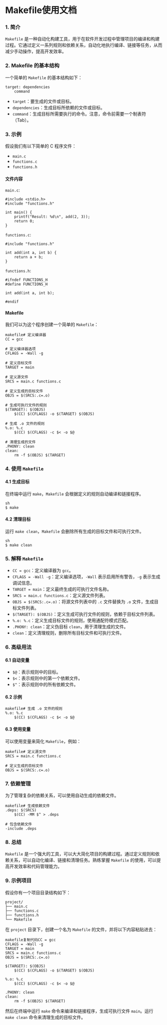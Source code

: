 # Makefile使用文档

### 1. 简介

`Makefile` 是一种自动化构建工具，用于在软件开发过程中管理项目的编译和构建过程。它通过定义一系列规则和依赖关系，自动化地执行编译、链接等任务，从而减少手动操作，提高开发效率。

### 2. Makefile 的基本结构

一个简单的 `Makefile` 的基本结构如下：

```
target: dependencies
    command
```

- `target`：要生成的文件或目标。
- `dependencies`：生成目标所依赖的文件或目标。
- `command`：生成目标所需要执行的命令。注意，命令前需要一个制表符（Tab）。

### 3. 示例

假设我们有以下简单的 C 程序文件：

- `main.c`
- `functions.c`
- `functions.h`

#### 文件内容

`main.c`:

```
#include <stdio.h>
#include "functions.h"

int main() {
    printf("Result: %d\n", add(2, 3));
    return 0;
}
```

`functions.c`:

```
#include "functions.h"

int add(int a, int b) {
    return a + b;
}
```

`functions.h`:

```
#ifndef FUNCTIONS_H
#define FUNCTIONS_H

int add(int a, int b);

#endif
```

#### Makefile

我们可以为这个程序创建一个简单的 `Makefile`：

```
makefile# 定义编译器
CC = gcc

# 定义编译器选项
CFLAGS = -Wall -g

# 定义目标文件
TARGET = main

# 定义源文件
SRCS = main.c functions.c

# 定义生成的目标文件
OBJS = $(SRCS:.c=.o)

# 生成可执行文件的规则
$(TARGET): $(OBJS)
    $(CC) $(CFLAGS) -o $(TARGET) $(OBJS)

# 生成 .o 文件的规则
%.o: %.c
    $(CC) $(CFLAGS) -c $< -o $@

# 清理生成的文件
.PHONY: clean
clean:
    rm -f $(OBJS) $(TARGET)
```

### 4. 使用 `Makefile`

#### 4.1 生成目标

在终端中运行 `make`，`Makefile` 会根据定义的规则自动编译和链接程序。

```
sh
$ make
```

#### 4.2 清理目标

运行 `make clean`，`Makefile` 会删除所有生成的目标文件和可执行文件。

```
sh
$ make clean
```

### 5. 解释 `Makefile`

- `CC = gcc`：定义编译器为 `gcc`。
- `CFLAGS = -Wall -g`：定义编译选项，`-Wall` 表示启用所有警告，`-g` 表示生成调试信息。
- `TARGET = main`：定义最终生成的可执行文件名称。
- `SRCS = main.c functions.c`：定义源文件列表。
- `OBJS = $(SRCS:.c=.o)`：将源文件列表中的 `.c` 文件替换为 `.o` 文件，生成目标文件列表。
- `$(TARGET): $(OBJS)`：定义生成可执行文件的规则，依赖于目标文件列表。
- `%.o: %.c`：定义生成目标文件的规则，使用通配符模式匹配。
- `.PHONY: clean`：定义伪目标 `clean`，用于清理生成的文件。
- `clean`：定义清理规则，删除所有目标文件和可执行文件。

### 6. 高级用法

#### 6.1 自动变量

- `$@`：表示规则中的目标。
- `$<`：表示规则中的第一个依赖文件。
- `$^`：表示规则中的所有依赖文件。

#### 6.2 示例

```
makefile# 生成 .o 文件的规则
%.o: %.c
    $(CC) $(CFLAGS) -c $< -o $@
```

#### 6.3 使用变量

可以使用变量来简化 `Makefile`，例如：

```
makefile# 定义源文件
SRCS = main.c functions.c

# 定义生成的目标文件
OBJS = $(SRCS:.c=.o)
```

### 7. 依赖管理

为了管理复杂的依赖关系，可以使用自动生成的依赖文件。

```
makefile# 生成依赖文件
.deps: $(SRCS)
    $(CC) -MM $^ > .deps

# 包含依赖文件
-include .deps
```

### 8. 总结

`Makefile` 是一个强大的工具，可以大大简化项目的构建过程。通过定义规则和依赖关系，可以自动化编译、链接和清理任务。熟练掌握 `Makefile` 的使用，可以提高开发效率和代码管理能力。

### 9. 示例项目

假设你有一个项目目录结构如下：

```
project/
├── main.c
├── functions.c
├── functions.h
└── Makefile
```

在 `project` 目录下，创建一个名为 `Makefile` 的文件，并将以下内容粘贴进去：

```
makefile复制代码CC = gcc
CFLAGS = -Wall -g
TARGET = main
SRCS = main.c functions.c
OBJS = $(SRCS:.c=.o)

$(TARGET): $(OBJS)
    $(CC) $(CFLAGS) -o $(TARGET) $(OBJS)

%.o: %.c
    $(CC) $(CFLAGS) -c $< -o $@

.PHONY: clean
clean:
    rm -f $(OBJS) $(TARGET)
```

然后在终端中运行 `make` 命令来编译和链接程序，生成可执行文件 `main`。运行 `make clean` 命令来清理生成的目标文件。
